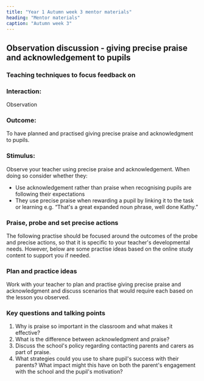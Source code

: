 ```yaml
---
title: "Year 1 Autumn week 3 mentor materials"
heading: "Mentor materials"
caption: "Autumn week 3"
---
```


## Observation discussion - giving precise praise and acknowledgement to pupils

### Teaching techniques to focus feedback on

### Interaction:

Observation

### Outcome:

To have planned and practised giving precise praise and acknowledgment to pupils.

### Stimulus:

Observe your teacher using precise praise and acknowledgement. When doing so consider whether they:

- Use acknowledgement rather than praise when recognising pupils are following their expectations
- They use precise praise when rewarding a pupil by linking it to the task or learning e.g. “That's a great expanded noun phrase, well done Kathy.”

### Praise, probe and set precise actions

The following practise should be focused around the outcomes of the probe and precise actions, so that it is specific to your teacher's developmental needs. However, below are some practise ideas based on the online study content to support you if needed.

### Plan and practice ideas

Work with your teacher to plan and practise giving precise praise and acknowledgment and discuss scenarios that would require each based on the lesson you observed.

### Key questions and talking points

1. Why is praise so important in the classroom and what makes it effective?
2. What is the difference between acknowledgment and praise?
3. Discuss the school's policy regarding contacting parents and carers as part of praise.
4. What strategies could you use to share pupil's success with their parents? What impact might this have on both the parent's engagement with the school and the pupil's motivation?
